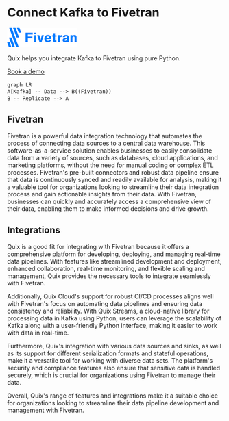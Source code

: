 # Connect Kafka to Fivetran

![](./images/logo_1.jpg)

Quix helps you integrate Kafka to Fivetran using pure Python.

<div>
<a class="md-button md-button--primary" href="https://share.hsforms.com/1iW0TmZzKQMChk0lxd_tGiw4yjw2?__hstc=175542013.2303933fbd746c0ac86d9ccbe9bc9100.1728383268831.1729603416735.1729620918855.31&__hssc=175542013.1.1729620918855&__hsfp=2132701734" target="_blank" style="margin-right:.5rem;">Book a demo</a>
<br/>
</div>

```mermaid
graph LR
A[Kafka] -- Data --> B((Fivetran))
B -- Replicate --> A
```

## Fivetran

Fivetran is a powerful data integration technology that automates the process of connecting data sources to a central data warehouse. This software-as-a-service solution enables businesses to easily consolidate data from a variety of sources, such as databases, cloud applications, and marketing platforms, without the need for manual coding or complex ETL processes. Fivetran's pre-built connectors and robust data pipeline ensure that data is continuously synced and readily available for analysis, making it a valuable tool for organizations looking to streamline their data integration process and gain actionable insights from their data. With Fivetran, businesses can quickly and accurately access a comprehensive view of their data, enabling them to make informed decisions and drive growth.

## Integrations

Quix is a good fit for integrating with Fivetran because it offers a comprehensive platform for developing, deploying, and managing real-time data pipelines. With features like streamlined development and deployment, enhanced collaboration, real-time monitoring, and flexible scaling and management, Quix provides the necessary tools to integrate seamlessly with Fivetran.

Additionally, Quix Cloud's support for robust CI/CD processes aligns well with Fivetran's focus on automating data pipelines and ensuring data consistency and reliability. With Quix Streams, a cloud-native library for processing data in Kafka using Python, users can leverage the scalability of Kafka along with a user-friendly Python interface, making it easier to work with data in real-time.

Furthermore, Quix's integration with various data sources and sinks, as well as its support for different serialization formats and stateful operations, make it a versatile tool for working with diverse data sets. The platform's security and compliance features also ensure that sensitive data is handled securely, which is crucial for organizations using Fivetran to manage their data.

Overall, Quix's range of features and integrations make it a suitable choice for organizations looking to streamline their data pipeline development and management with Fivetran.

